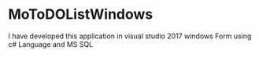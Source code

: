 # MoToDOListWindows
I have developed this application in visual studio 2017 windows Form using c# Language and MS SQL
